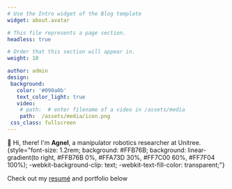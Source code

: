 ```yaml
---
# Use the Intro widget of the Blog template
widget: about.avatar

# This file represents a page section.
headless: true

# Order that this section will appear in.
weight: 10

author: admin
design:
 background:
   color: '#090a0b'
   text_color_light: true
   video:
    # path:  # enter filename of a video in /assets/media
    path:  /assets/media/icon.png
 css_class: fullscreen
---
```


👋 Hi, there! I'm **Agnel**, a manipulator robotics researcher at Unitree.
{style="font-size: 1.2rem; background: #FFB76B; background: linear-gradient(to right, #FFB76B 0%, #FFA73D 30%, #FF7C00 60%, #FF7F04 100%); -webkit-background-clip: text; -webkit-text-fill-color: transparent;"}

Check out my [resumé](/about/) and portfolio below
